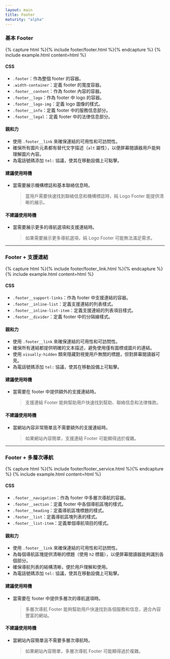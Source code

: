 ```yaml
---
layout: main
title: Footer
maturity: "alpha"
---
```


### 基本 Footer

{% capture html %}{% include footer/footer.html %}{% endcapture %}
{% 
  include example.html content=html
%}

#### CSS

- `.footer`：作為整個 footer 的容器。
- `.width-container`：定義 footer 的寬度容器。
- `.footer__content`：作為 footer 內容的容器。
- `.footer__logo`：作為 footer 中 logo 的容器。
- `.footer__logo-img`：定義 logo 圖像的樣式。
- `.footer__info`：定義 footer 中的服務信息部分。
- `.footer__legal`：定義 footer 中的法律信息部分。

#### 親和力

- 使用 `.footer__link` 來確保連結的可用性和可訪問性。
- 確保所有圖片元素都有替代文字描述（`alt` 屬性），以便屏幕閱讀器用戶能夠理解圖片內容。
- 為電話號碼添加 `tel:` 協議，使其在移動設備上可點擊。

#### 建議使用時機

- 當需要展示機構標誌和基本聯絡信息時。
    > 當用戶需要快速找到聯絡信息和機構標誌時，純 Logo Footer 能提供清晰的展示。

#### 不建議使用時機

- 當需要展示更多的導航選項和支援連結時。
    > 如果需要展示更多導航選項，純 Logo Footer 可能無法滿足需求。

---

### Footer + 支援連結

{% capture html %}{% include footer/footer_link.html %}{% endcapture %}
{% 
  include example.html content=html
%}

#### CSS

- `.footer__support-links`：作為 footer 中支援連結的容器。
- `.footer__inline-list`：定義支援連結的列表樣式。
- `.footer__inline-list-item`：定義支援連結的列表項目樣式。
- `.footer__divider`：定義 footer 中的分隔線樣式。

#### 親和力

- 使用 `.footer__link` 來確保連結的可用性和可訪問性。
- 確保所有連結都提供明確的文本描述，避免使用僅有圖標或圖片的連結。
- 使用 `visually-hidden` 類來隱藏對視覺用戶無關的標題，但對屏幕閱讀器可見。
- 為電話號碼添加 `tel:` 協議，使其在移動設備上可點擊。

#### 建議使用時機

- 當需要在 footer 中提供額外的支援連結時。
    > 支援連結 Footer 能夠幫助用戶快速找到幫助、聯絡信息和法律條款。

#### 不建議使用時機

- 當網站內容非常簡單且不需要額外的支援連結時。
    > 如果網站內容簡單，支援連結 Footer 可能顯得過於複雜。

---

### Footer + 多層次導航

{% capture html %}{% include footer/footer_service.html %}{% endcapture %}
{% 
  include example.html content=html
%}

#### CSS

- `.footer__navigation`：作為 footer 中多層次導航的容器。
- `.footer__section`：定義 footer 中各個導航區塊的樣式。
- `.footer__heading`：定義導航區塊標題的樣式。
- `.footer__list`：定義導航區塊列表的樣式。
- `.footer__list-item`：定義單個導航項目的樣式。

#### 親和力

- 使用 `.footer__link` 來確保連結的可用性和可訪問性。
- 為每個導航區塊提供清晰的標題（使用 `h2` 標籤），以便屏幕閱讀器能夠識別各個部分。
- 確保導航列表的結構清晰，便於用戶理解和使用。
- 為電話號碼添加 `tel:` 協議，使其在移動設備上可點擊。

#### 建議使用時機

- 當需要在 footer 中提供多層次的導航選項時。
    > 多層次導航 Footer 能夠幫助用戶快速找到各個服務和信息，適合內容豐富的網站。

#### 不建議使用時機

- 當網站內容簡單且不需要多層次導航時。
    > 如果網站內容簡單，多層次導航 Footer 可能顯得過於複雜。
